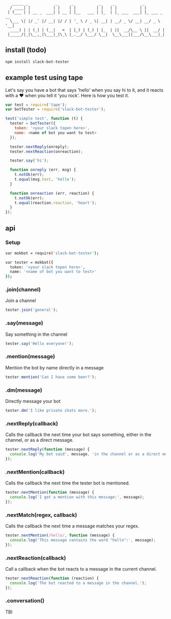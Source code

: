 ```
   _____ _            _      _           _     _            _            
  / ____| |          | |    | |         | |   | |          | |           
 | (___ | | __ _  ___| | __ | |__   ___ | |_  | |_ ___  ___| |_ ___ _ __ 
  \___ \| |/ _` |/ __| |/ / | '_ \ / _ \| __| | __/ _ \/ __| __/ _ \ '__|
  ____) | | (_| | (__|   <  | |_) | (_) | |_  | ||  __/\__ \ ||  __/ |   
 |_____/|_|\__,_|\___|_|\_\ |_.__/ \___/ \__|  \__\___||___/\__\___|_|   
```

## install (todo)

```sh
npm install slack-bot-tester
```

## example test using tape

Let's say you have a bot that says 'hello' when you say hi to it,
and it reacts with a :heart: when you tell it 'you rock'. Here is
how you test it.

```js
var test = require('tape');
var botTester = require('slack-bot-tester');

test('simple test', function (t) {
  tester = botTester({
    token: '<your slack topen here>',
    name: <name of bot you want to test>
  });

  tester.nextReply(onreply);
  tester.nextReaction(onreaction);

  tester.say('hi');

  function onreply (err, msg) {
    t.notOk(err);
    t.equal(msg.text, 'hello');
  }

  function onreaction (err, reaction) {
    t.notOk(err);
    t.equal(reaction.reaction, 'heart');
  }
});
```

## api

### Setup

```sh
var mokbot = require('slack-bot-tester');

var tester = mokbot({
  token: '<your slack topen here>',
  name: '<name of bot you want to test>'
});
```

### .join(channel)

Join a channel

```js
tester.join('general');
```

### .say(message)

Say something in the channel

```js
tester.say('Hello everyone!');
```

### .mention(message)

Mention the bot by name directly in a message

```js
tester.mention('Can I have some beer?');
```

### .dm(message)

Directly message your bot

```js
tester.dm('I like private chats more.');
```

### .nextReply(callback)

Calls the callback the next time your bot says something, either in the channel, or as a direct message.

```js
tester.nextReply(function (message) {
  console.log('My bot said', message, 'in the channel or as a direct message');
});
```

### .nextMention(callback)

Calls the callback the next time the tester bot is mentioned.

```js
tester.nextMention(function (message) {
  console.log('I got a mention with this message:', message);
});
```

### .nextMatch(regex, callback)

Calls the callback the next time a message matches your regex.

```js
tester.nextMention(/hello/, function (message) {
  console.log('This message contains the word "hello":', message);
});
```

### .nextReaction(callback)

Call a callback when the bot reacts to a message in the current channel.

```js
tester.nextReaction(function (reaction) {
  console.log('The bot reacted to a message in the channel.');
});
```

### .conversation()

TBI


